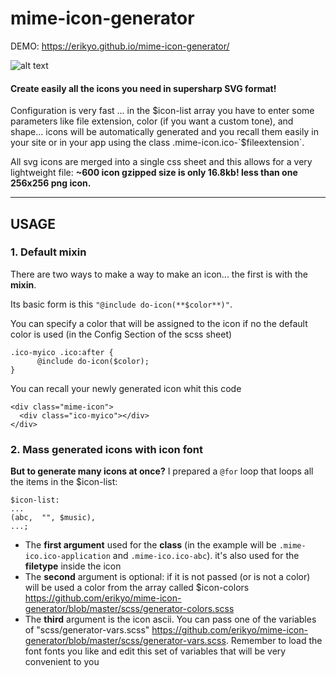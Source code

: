 # mime-icon-generator

DEMO: https://erikyo.github.io/mime-icon-generator/

![alt text](https://raw.githubusercontent.com/erikyo/mime-icon-generator/master/demo/demo.jpg)

#### Create easily **all the icons you need in supersharp SVG format!**

Configuration is very fast ... in the $icon-list array you have to enter some parameters like file extension, color (if you want a custom tone), and shape... icons will be automatically generated and you recall them easily in your site or in your app using the class .mime-icon.ico-`$fileextension`.

All svg icons are merged into a single css sheet and this allows for a very lightweight file: **~600 icon gzipped size is only 16.8kb! less than one 256x256 png icon.**

* * *

## USAGE

### 1. Default mixin

There are two ways to make a way to make an icon... the first is with the **mixin**.

Its basic form is this `"@include do-icon(**$color**)"`.

You can specify a color that will be assigned to the icon if no the default color is used (in the Config Section of the scss sheet)

    .ico-myico .ico:after {
          @include do-icon($color);
    }

You can recall your newly generated icon whit this code

    <div class="mime-icon">
      <div class="ico-myico"></div>
    </div>
    
### 2. Mass generated icons with icon font

**But to generate many icons at once?** I prepared a `@for` loop that loops all the items in the $icon-list:

    $icon-list:
    ...
    (abc,  "", $music),
    ...;

*   The **first argument** used for the **class** (in the example will be `.mime-ico.ico-application` and `.mime-ico.ico-abc`). it's also used for the **filetype** inside the icon 
*   The **second** argument is optional: if it is not passed (or is not a color) will be used a color from the array called $icon-colors https://github.com/erikyo/mime-icon-generator/blob/master/scss/generator-colors.scss
*   The **third** argument is the icon ascii. You can pass one of the variables of "scss/generator-vars.scss" https://github.com/erikyo/mime-icon-generator/blob/master/scss/generator-vars.scss. Remember to load the font fonts you like and edit this set of variables that will be very convenient to you